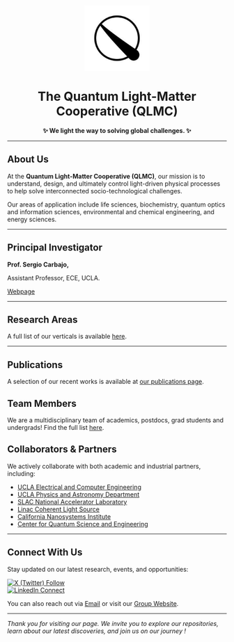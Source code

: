 <!--
   Quantum Light-Matter Cooperative (QLMC)
   ======================================
-->

<p align="center">
  <img src="./QLMC_logo.jpg" alt="QLMC Logo" width="150">
</p>

<h1 align="center"> The Quantum Light-Matter Cooperative (QLMC)</h1>

<p align="center">
<strong> ✨ We light the way to solving global challenges. ✨</strong>
</p>

---

## About Us



At the **Quantum Light-Matter Cooperative (QLMC)**, our mission is to understand, design, and ultimately control light-driven physical processes to help solve interconnected socio-technological challenges.

Our areas of application include life sciences,
biochemistry, quantum optics and information sciences, environmental and chemical engineering, and energy sciences.

---

## Principal Investigator

**Prof. Sergio Carbajo,**  

Assistant Professor, ECE, UCLA.

[Webpage](https://samueli.ucla.edu/people/sergio-carbajo/)



---

## Research Areas

A full list of our verticals is available [here](https://light-matter.seas.ucla.edu/light-matter-interactions/research/).

---

## Publications

A selection of our recent works is available at [our publications page](https://light-matter.seas.ucla.edu/light-matter-interactions/publications/).


## Team Members

We are a multidisciplinary team of academics, postdocs, grad students and undergrads! Find the full list [here](https://light-matter.seas.ucla.edu/light-matter-interactions/people/).


## Collaborators & Partners

We actively collaborate with both academic and industrial partners, including:

- [UCLA Electrical and Computer Engineering](https://www.ee.ucla.edu/)
- [UCLA Physics and Astronomy Department](https://www.pa.ucla.edu/)
- [SLAC National Accelerator Laboratory](https://www6.slac.stanford.edu/)
- [Linac Coherent Light Source](https://lcls.slac.stanford.edu/)
- [California Nanosystems Institute](https://cnsi.ucla.edu/)
- [Center for Quantum Science and Engineering](https://www.cqse.ucla.edu/)


---

## Connect With Us

Stay updated on our latest research, events, and opportunities:

[![X (Twitter) Follow](https://img.shields.io/badge/X%20%28Twitter%29-Follow%20%40QLMC-blue?style=flat-square&logo=twitter)](https://x.com/lightmattercoop)  
[![LinkedIn Connect](https://img.shields.io/badge/LinkedIn-Connect-blue?style=flat-square&logo=linkedin)](https://www.linkedin.com/company/qlmc)

You can also reach out via [Email](mailto:scarbajo@g.ucla.edu) or visit our [Group Website](https://light-matter.seas.ucla.edu/).

---

*Thank you for visiting our page. We invite you to explore our repositories, learn about our latest discoveries, and join us on our journey !*
